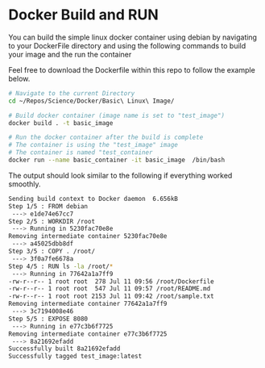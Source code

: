 # Docker Build and RUN

You can build the simple linux docker container using debian by navigating to your DockerFile directory and using the following commands to build your image and the run the container

Feel free to download the Dockerfile within this repo to follow the example below.

```bash
# Navigate to the current Directory
cd ~/Repos/Science/Docker/Basic\ Linux\ Image/

# Build docker container (image name is set to "test_image")
docker build . -t basic_image

# Run the docker container after the build is complete
# The container is using the "test_image" image
# The container is named "test_container
docker run --name basic_container -it basic_image  /bin/bash
```


The output should look similar to the following if everything worked smoothly.

```bash
Sending build context to Docker daemon  6.656kB
Step 1/5 : FROM debian
 ---> e1de74e67cc7
Step 2/5 : WORKDIR /root
 ---> Running in 5230fac70e8e
Removing intermediate container 5230fac70e8e
 ---> a45025dbb8df
Step 3/5 : COPY . /root/
 ---> 3f0a7fe6678a
Step 4/5 : RUN ls -la /root/*
 ---> Running in 77642a1a7ff9
-rw-r--r-- 1 root root  278 Jul 11 09:56 /root/Dockerfile
-rw-r--r-- 1 root root  547 Jul 11 09:57 /root/README.md
-rw-r--r-- 1 root root 2153 Jul 11 09:42 /root/sample.txt
Removing intermediate container 77642a1a7ff9
 ---> 3c7194008e46
Step 5/5 : EXPOSE 8080
 ---> Running in e77c3b6f7725
Removing intermediate container e77c3b6f7725
 ---> 8a21692efadd
Successfully built 8a21692efadd
Successfully tagged test_image:latest
```
